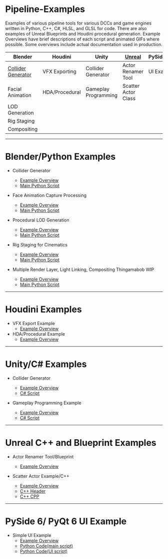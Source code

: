 # Pipeline-Examples
Examples of various pipeline tools for various DCCs and game engines written in Python, C++, C#, HLSL, and GLSL for code. There are also examples of Unreal Blueprints and Houdini procedural generation. Example Overviews have brief descriptions of each script and animated GIFs where possible. Some overviews include actual documentation used in production.

| Blender | Houdini | Unity | [Unreal](https://github.com/JMTechArt/Pipeline-Examples/blob/main/README.md#Unreal-C++-and-Blueprint-Examples) | PySide/PyQt |
| --- | ----------- | ------ | ----- | ------------ |
| [Collider Generator](https://github.com/JMTechArt/Pipeline-Examples/blob/main/README.md#Blender/Python-Examples) | VFX Exporting | Collider Generator | Actor Renamer Tool | UI Example |
| Facial Animation | HDA/Procedural | Gameplay Programming | Scatter Actor Class |
| LOD Generation |
| Rig Staging |
| Compositing |

***  


# Blender/Python Examples

-   Collider Generator
    - [Example Overview](https://github.com/JMTechArt/Pipeline-Examples/blob/main/Blender/addons/Simu_Collider/READ_ME.md)
    - [Main Python Script](https://github.com/JMTechArt/Pipeline-Examples/blob/main/Blender/addons/Simu_Collider/simu_collider.py)

-   Face Animation Capture Processing
    - [Example Overview](https://github.com/JMTechArt/Pipeline-Examples/blob/main/Blender/addons/Simu_FaceAnim/READ_ME.md)
    - [Main Python Script](https://github.com/JMTechArt/Pipeline-Examples/blob/main/Blender/addons/Simu_FaceAnim/simu_faceanim.py)

-   Procedural LOD Generation
    - [Example Overview](https://github.com/JMTechArt/Pipeline-Examples/blob/main/Blender/addons/Simu_LOD/READ_ME.md)
    - [Main Python Script](https://github.com/JMTechArt/Pipeline-Examples/blob/main/Blender/addons/Simu_LOD/simu_lod.py)

-   Rig Staging for Cinematics
    - [Example Overview](https://github.com/JMTechArt/Pipeline-Examples/blob/main/Blender/addons/Simu_LanceStage/READ_ME.md)
    - [Main Python Script](https://github.com/JMTechArt/Pipeline-Examples/blob/main/Blender/addons/Simu_LanceStage/simu_lancestage.py)

-   Multiple Render Layer, Light Linking, Compositing Thingamabob WIP
    - [Example Overview](https://github.com/JMTechArt/Pipeline-Examples/blob/main/Blender/addons/Simu_LightComp/READ_ME.md)
    - [Main Python Script](https://github.com/JMTechArt/Pipeline-Examples/blob/main/Blender/addons/Simu_LightComp/simu_lightcomp.py) 
***
# Houdini Examples
- VFX Export Example
    - [Example Overview](https://github.com/JMTechArt/Pipeline-Examples/blob/main/Houdini/Destruction%20Example/READ_ME.md)
- HDA/Procedural Example
    - [Example Overview](https://github.com/JMTechArt/Pipeline-Examples/blob/main/Houdini/Procedural%20Asset%20Example/READ_ME.md)

***
# Unity/C# Examples
-   Collider Generator
    - [Example Overview](https://github.com/JMTechArt/Pipeline-Examples/blob/main/Unity/Collider%20Generator/READ_ME.md)
    - [C# Script](https://github.com/JMTechArt/Pipeline-Examples/blob/main/Unity/Collider%20Generator/CollisionGenerator.cs) 

-   Gameplay Programming Example
    - [Example Overview](https://github.com/JMTechArt/Pipeline-Examples/blob/main/Unity/Gameplay%20Example/READ_ME.md)
    - [C# Script](https://github.com/JMTechArt/Pipeline-Examples/blob/main/Unity/Gameplay%20Example/InterpolatedBulwark.cs) 
***
# Unreal C++ and Blueprint Examples
-   Actor Renamer Tool/Blueprint
    - [Example Overview](https://github.com/JMTechArt/Pipeline-Examples/blob/main/Unreal/Blueprints/Actor%20Renamer%20Blueprint/READ_ME.md)
 
- Scatter Actor Example/C++
    - [Example Overview](https://github.com/JMTechArt/Pipeline-Examples/blob/main/Unreal/C%2B%2B/Scatter%20Actor%20Example/READ_ME.md)
    - [C++ Header](https://github.com/JMTechArt/Pipeline-Examples/blob/main/Unreal/C%2B%2B/Scatter%20Actor%20Example/JMBasicScatter.h)
    - [C++ CPP](https://github.com/JMTechArt/Pipeline-Examples/blob/main/Unreal/C%2B%2B/Scatter%20Actor%20Example/JMBasicScatter.cpp)

***
# PySide 6/ PyQt 6 UI Example

-   Simple UI Example
    - [Example Overview](https://github.com/JMTechArt/Pipeline-Examples/blob/main/PyQT/READ_ME.md)
    - [Python Code(main script)](https://github.com/JMTechArt/Pipeline-Examples/blob/main/PyQT/main.py)
    - [Python Code(UI script)](https://github.com/JMTechArt/Pipeline-Examples/blob/main/PyQT/ui_main.py)


